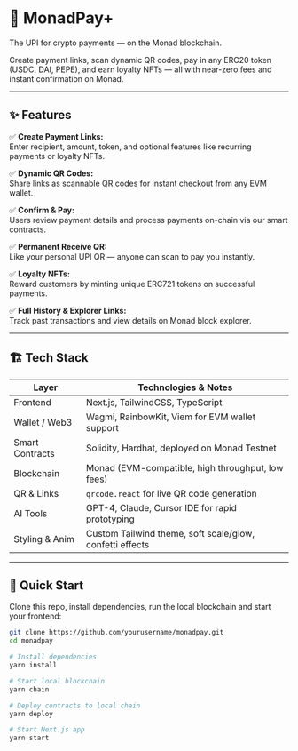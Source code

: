 # 🚀 MonadPay+

The UPI for crypto payments — on the Monad blockchain.

Create payment links, scan dynamic QR codes, pay in any ERC20 token (USDC, DAI, PEPE), and earn loyalty NFTs — all with near-zero fees and instant confirmation on Monad.

---

## ✨ Features

✅ **Create Payment Links:**  
Enter recipient, amount, token, and optional features like recurring payments or loyalty NFTs.

✅ **Dynamic QR Codes:**  
Share links as scannable QR codes for instant checkout from any EVM wallet.

✅ **Confirm & Pay:**  
Users review payment details and process payments on-chain via our smart contracts.

✅ **Permanent Receive QR:**  
Like your personal UPI QR — anyone can scan to pay you instantly.

✅ **Loyalty NFTs:**  
Reward customers by minting unique ERC721 tokens on successful payments.

✅ **Full History & Explorer Links:**  
Track past transactions and view details on Monad block explorer.

---

## 🏗️ Tech Stack

| Layer            | Technologies & Notes                                      |
| ---------------- | --------------------------------------------------------- |
| Frontend         | Next.js, TailwindCSS, TypeScript                          |
| Wallet / Web3    | Wagmi, RainbowKit, Viem for EVM wallet support            |
| Smart Contracts  | Solidity, Hardhat, deployed on Monad Testnet              |
| Blockchain       | Monad (EVM-compatible, high throughput, low fees)         |
| QR & Links       | `qrcode.react` for live QR code generation                |
| AI Tools         | GPT-4, Claude, Cursor IDE for rapid prototyping           |
| Styling & Anim   | Custom Tailwind theme, soft scale/glow, confetti effects  |

---

## 🚀 Quick Start

Clone this repo, install dependencies, run the local blockchain and start your frontend:

```bash
git clone https://github.com/yourusername/monadpay.git
cd monadpay

# Install dependencies
yarn install

# Start local blockchain
yarn chain

# Deploy contracts to local chain
yarn deploy

# Start Next.js app
yarn start
